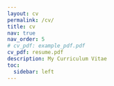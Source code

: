 ```yaml
---
layout: cv
permalink: /cv/
title: cv
nav: true
nav_order: 5
# cv_pdf: example_pdf.pdf
cv_pdf: resume.pdf
description: My Curriculum Vitae
toc:
  sidebar: left
---
```

